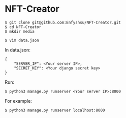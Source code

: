 # NFT-Creator

``` shell
$ git clone git@github.com:Enfyshsu/NFT-Creator.git
$ cd NFT-Creator
$ mkdir media
```

``` shell
$ vim data.json
```

In data.json:
``` json=
{
    "SERVER_IP": <Your server IP>,
    "SECRET_KEY": <Your django secret key>
}
```

Run:
``` shell
$ python3 manage.py runserver <Your server IP>:8000
```

For example: 
``` shell
$ python3 manage.py runserver localhost:8000
```